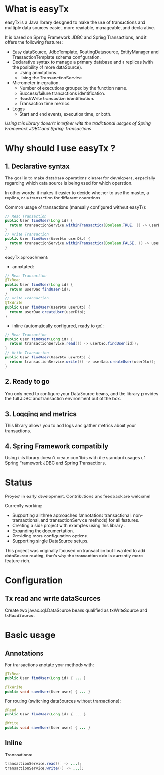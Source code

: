 # What is easyTx

easyTx is a Java library designed to make the use of transactions and multiple data sources easier, more readable, manageable, and declarative.

It is based on Spring Framework JDBC and Spring Transactions, and it offers the following features:
- Easy dataSource, JdbcTemplate, RoutingDatasource, EntityManager and TransactionTemplate schema configuration.
- Declarative syntax to manage a primary database and a replicas (with the posibility of more dataSource).
  - Using annotations.
  - Using the TransanctionService.
- Micrometer integration.
  - Number of executions grouped by the function name.
  - Success/failure transactions identification.
  - Read/Write transaction identification.
  - Transaction time metrics.
- Loggs
  - Start and end events, execution time, or both.

*Using this library doesn't interfeer with the tradictional usages of Spring Framework JDBC and Spring Transactions*

# Why should I use easyTx ?

## 1. Declarative syntax

The goal is to make database operations clearer for developers, especially regarding which data source is being used for which operation.

In other words: it makes it easier to decide whether to use the master, a replica, or a transaction for different operations.

Common usage of transactions (manually configured without easyTx):
```java
// Read Transaction
public User findUser(Long id) {
  return transactionService.withinTransaction(Boolean.TRUE, () -> userDao.findUser(id));
}
// Write Transaction
public User findUser(UserDto userDto) {
  return transactionService.withinTransaction(Boolean.FALSE, () -> userDao.createUser(userDto));
}
```
easyTx aproachment:
- annotated:
```java
// Read Transaction
@TxRead
public User findUser(Long id) {
  return userDao.findUser(id);
}
// Write Transaction
@TxWrite
public User findUser(UserDto userDto) {
  return userDao.createUser(userDto);
}
```
- inline (automatically configured, ready to go):
```java
// Read Transaction
public User findUser(Long id) {
  return transactionService.read(() -> userDao.findUser(id));
}
// Write Transaction
public User findUser(UserDto userDto) {
  return transactionService.write(() -> userDao.createUser(userDto));
}
```
## 2. Ready to go

You only need to configure your DataSource beans, and the library provides the full JDBC and transaction environment out of the box.

## 3. Logging and metrics

This library allows you to add logs and gather metrics about your transactions.

## 4. Spring Framework compatibily

Using this library doesn't create conflicts with the standard usages of Spring Framework JDBC and Spring Transactions.

# Status

Proyect in early development. Contributions and feedback are welcome!

Currently working: 
- Supporting all three approaches (annotations transactional, non-transactional, and transactionService methods) for all features.
- Creating a side project with examples using this library..
- Expanding the documentation.
- Providing more configuration options.
- Supporting single DataSource setups.

This project was originally focused on transaction but I wanted to add dataSource routing, that’s why the transaction side is currently more feature-rich.

# Configuration

## Tx read and write dataSources

Create two javax.sql.DataSource beans qualified as txWriteSource and txReadSource.

# Basic usage

## Annotations

For transactions anotate your methods with:
```java
@TxRead
public User findUser(Long id) { ... }

@TxWrite
public void saveUser(User user) { ... }
```
For routing (switching dataSources without transactions):
```java
@Read
public User findUser(Long id) { ... }

@Write
public void saveUser(User user) { ... }
```

## Inline

Transactions:
```java
transactionService.read(() -> ...);
transactionService.write(() -> ...);
```
